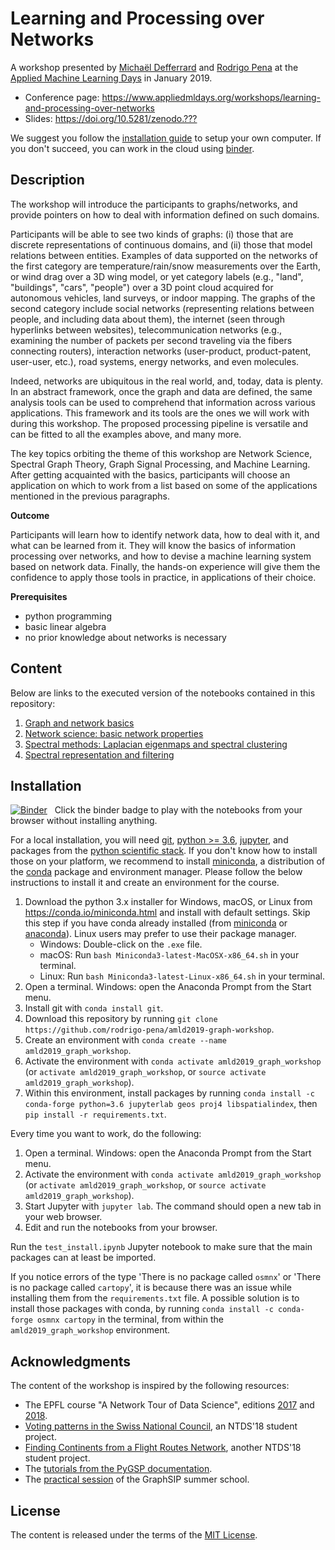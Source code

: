 # Learning and Processing over Networks

A workshop presented by [Michaël Defferrard](http://deff.ch) and [Rodrigo Pena](https://rodrigo-pena.github.io) at the [Applied Machine Learning Days](https://www.appliedmldays.org) in January 2019.

* Conference page: <https://www.appliedmldays.org/workshops/learning-and-processing-over-networks>
* Slides: <https://doi.org/10.5281/zenodo.???>

We suggest you follow the [installation guide](#installation) to setup your own computer.
If you don't succeed, you can work in the cloud using [binder].

## Description

The workshop will introduce the participants to graphs/networks, and provide pointers on how to deal with information defined on such domains.

Participants will be able to see two kinds of graphs: (i) those that are discrete representations of continuous domains, and (ii) those that model relations between entities.
Examples of data supported on the networks of the first category are temperature/rain/snow measurements over the Earth, or wind drag over a 3D wing model, or yet category labels (e.g., "land", "buildings", "cars", "people") over a 3D point cloud acquired for autonomous vehicles, land surveys, or indoor mapping.
The graphs of the second category include social networks (representing relations between people, and including data about them), the internet (seen through hyperlinks between websites), telecommunication networks (e.g., examining the number of packets per second traveling via the fibers connecting routers), interaction networks (user-product, product-patent, user-user, etc.), road systems, energy networks, and even molecules.

Indeed, networks are ubiquitous in the real world, and, today, data is plenty. In an abstract framework, once the graph and data are defined, the same analysis tools can be used to comprehend that information across various applications. This framework and its tools are the ones we will work with during this workshop. The proposed processing pipeline is versatile and can be fitted to all the examples above, and many more.

The key topics orbiting the theme of this workshop are Network Science, Spectral Graph Theory, Graph Signal Processing, and Machine Learning. After getting acquainted with the basics, participants will choose an application on which to work from a list based on some of the applications mentioned in the previous paragraphs.

**Outcome**

Participants will learn how to identify network data, how to deal with it, and what can be learned from it. They will know the basics of information processing over networks, and how to devise a machine learning system based on network data. Finally, the hands-on experience will give them the confidence to apply those tools in practice, in applications of their choice.

**Prerequisites**

* python programming
* basic linear algebra
* no prior knowledge about networks is necessary

## Content

Below are links to the executed version of the notebooks contained in this repository:

1. [Graph and network basics][basics]
1. [Network science: basic network properties][properties]
1. [Spectral methods: Laplacian eigenmaps and spectral clustering][spectral]
1. [Spectral representation and filtering][filters]

[basics]: https://nbviewer.jupyter.org/github/rodrigo-pena/amld2019-graph-workshop/blob/outputs/notebooks/01_basics.ipynb
[properties]: https://nbviewer.jupyter.org/github/rodrigo-pena/amld2019-graph-workshop/blob/outputs/notebooks/02_properties.ipynb
[spectral]: https://nbviewer.jupyter.org/github/rodrigo-pena/amld2019-graph-workshop/blob/outputs/notebooks/03_spectral.ipynb
[filters]: https://nbviewer.jupyter.org/github/rodrigo-pena/amld2019-graph-workshop/blob/outputs/notebooks/04_filters.ipynb

## Installation

[![Binder](https://mybinder.org/badge.svg)][binder]
&nbsp; Click the binder badge to play with the notebooks from your browser without installing anything.

[binder]: https://mybinder.org/v2/gh/rodrigo-pena/amld2019-graph-workshop/master?urlpath=lab

For a local installation, you will need [git], [python >= 3.6][python], [jupyter], and packages from the [python scientific stack][scipy].
If you don't know how to install those on your platform, we recommend to install [miniconda], a distribution of the [conda] package and environment manager. Please follow the below instructions to install it and create an environment for the course.

1. Download the python 3.x installer for Windows, macOS, or Linux from <https://conda.io/miniconda.html> and install with default settings.
   Skip this step if you have conda already installed (from [miniconda] or [anaconda]).
   Linux users may prefer to use their package manager.
   * Windows: Double-click on the `.exe` file.
   * macOS: Run `bash Miniconda3-latest-MacOSX-x86_64.sh` in your terminal.
   * Linux: Run `bash Miniconda3-latest-Linux-x86_64.sh` in your terminal.
1. Open a terminal. Windows: open the Anaconda Prompt from the Start menu.
1. Install git with `conda install git`.
1. Download this repository by running `git clone https://github.com/rodrigo-pena/amld2019-graph-workshop`.
1. Create an environment with `conda create --name amld2019_graph_workshop`.
1. Activate the environment with `conda activate amld2019_graph_workshop`
   (or `activate amld2019_graph_workshop`, or `source activate amld2019_graph_workshop`).
1. Within this environment, install packages by running `conda install -c conda-forge python=3.6 jupyterlab geos proj4 libspatialindex`, then `pip install -r requirements.txt`.

Every time you want to work, do the following:

1. Open a terminal. Windows: open the Anaconda Prompt from the Start menu.
1. Activate the environment with `conda activate amld2019_graph_workshop`
   (or `activate amld2019_graph_workshop`, or `source activate amld2019_graph_workshop`).
1. Start Jupyter with `jupyter lab`.
   The command should open a new tab in your web browser.
1. Edit and run the notebooks from your browser.

Run the `test_install.ipynb` Jupyter notebook to make sure that the main packages can at least be imported.

If you notice errors of the type 'There is no package called `osmnx`' or 'There is no package called `cartopy`', it is because there was an issue while installing them from the `requirements.txt` file.
A possible solution is to install those packages with conda, by running `conda install -c conda-forge osmnx cartopy` in the terminal, from within the `amld2019_graph_workshop` environment.

[git]: https://git-scm.com
[python]: https://www.python.org
[jupyter]: https://jupyter.org/
[scipy]: https://www.scipy.org
[conda]: https://conda.io
[miniconda]: https://conda.io/miniconda.html
[anaconda]: https://anaconda.org

## Acknowledgments

The content of the workshop is inspired by the following resources:

* The EPFL course "A Network Tour of Data Science", editions [2017][ntds2017] and [2018][ntds2018].
* [Voting patterns in the Swiss National Council][swiss_council], an NTDS'18 student project.
* [Finding Continents from a Flight Routes Network][flight_routes], another NTDS'18 student project.
* The [tutorials from the PyGSP documentation][pygsp_tutorials].
* The [practical session][graphsip] of the GraphSIP summer school.

[ntds2017]: https://github.com/mdeff/ntds_2017
[ntds2018]: https://github.com/mdeff/ntds_2018
[swiss_council]: https://github.com/nikolaiorgland/conseil_national
[flight_routes]: https://github.com/franckdess/NTDS_Project
[pygsp_tutorials]: https://pygsp.readthedocs.io/en/stable/tutorials
[graphsip]: https://github.com/mdeff/pygsp_tutorial_graphsip

## License

The content is released under the terms of the [MIT License](LICENSE.txt).
